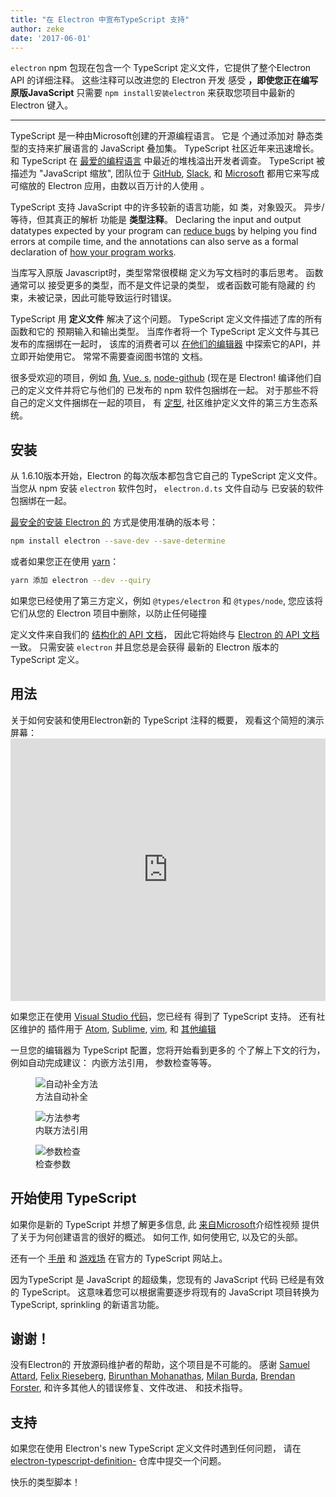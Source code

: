 ```yaml
---
title: "在 Electron 中宣布TypeScript 支持"
author: zeke
date: '2017-06-01'
---
```


`electron` npm 包现在包含一个 TypeScript 定义文件，它提供了整个Electron API 的详细注释。 这些注释可以改进您的 Electron 开发 感受 **，即使您正在编写原版JavaScript** 只需要 `npm install安装electron` 来获取您项目中最新的 Electron 键入。

---

TypeScript 是一种由Microsoft创建的开源编程语言。 它是 个通过添加对 静态类型的支持来扩展语言的 JavaScript 叠加集。 TypeScript 社区近年来迅速增长。 和 TypeScript 在 [最爱的编程语言](https://stackoverflow.com/insights/survey/2017#technology-most-loved-dreaded-and-wanted-languages) 中最近的堆栈溢出开发者调查。  TypeScript 被描述为 "JavaScript 缩放", 团队位于 [GitHub](https://githubengineering.com/how-four-native-developers-wrote-an-electron-app/), [Slack](https://slack.engineering/typescript-at-slack-a81307fa288d), 和 [Microsoft](https://github.com/Microsoft/vscode) 都用它来写成可缩放的 Electron 应用，由数以百万计的人使用 。

TypeScript 支持 JavaScript 中的许多较新的语言功能，如 类，对象毁灭。 异步/等待，但其真正的解析 功能是 **类型注释**。 Declaring the input and output datatypes expected by your program can [reduce bugs](https://slack.engineering/typescript-at-slack-a81307fa288d) by helping you find errors at compile time, and the annotations can also serve as a formal declaration of [how your program works](https://staltz.com/all-js-libraries-should-be-authored-in-typescript.html).

当库写入原版 Javascript时，类型常常很模糊 定义为写文档时的事后思考。 函数通常可以 接受更多的类型，而不是文件记录的类型， 或者函数可能有隐藏的 约束，未被记录，因此可能导致运行时错误。

TypeScript 用 **定义文件** 解决了这个问题。 TypeScript 定义文件描述了库的所有函数和它的 预期输入和输出类型。 当库作者将一个 TypeScript 定义文件与其已发布的库捆绑在一起时， 该库的消费者可以 [在他们的编辑器](https://code.visualstudio.com/docs/editor/intellisense) 中探索它的API，并立即开始使用它。 常常不需要查阅图书馆的 文档。

很多受欢迎的项目，例如 [角](https://angularjs.org/), [Vue. s](http://vuejs.org/), [node-github](https://github.com/mikedeboer/node-github) (现在是 Electron! 编译他们自己的定义文件并将它与他们的 已发布的 npm 软件包捆绑在一起。 对于那些不将自己的定义文件捆绑在一起的项目， 有 [定型](https://github.com/DefinitelyTyped/DefinitelyTyped), 社区维护定义文件的第三方生态系统。

## 安装

从 1.6.10版本开始，Electron 的每次版本都包含它自己的 TypeScript 定义文件。 当您从 npm 安装 `electron` 软件包时， `electron.d.ts` 文件自动与 已安装的软件包捆绑在一起。

[最安全的安装 Electron 的](https://electronjs.org/docs/tutorial/electron-versioning/) 方式是使用准确的版本号：

```sh
npm install electron --save-dev --save-determine
```

或者如果您正在使用 [yarn](https://yarnpkg.com/lang/en/docs/migrating-from-npm/#toc-cli-commands-comparison)：

```sh
yarn 添加 electron --dev --quiry
```

如果您已经使用了第三方定义，例如 `@types/electron` 和 `@types/node`, 您应该将它们从您的 Electron 项目中删除，以防止任何碰撞

定义文件来自我们的 [结构化的 API 文档](https://electronjs.org/blog/2016/09/27/api-docs-json-schema)， 因此它将始终与 [Electron 的 API 文档](https://electronjs.org/docs/api/) 一致。 只需安装 `electron` 并且您总是会获得 最新的 Electron 版本的 TypeScript 定义。

## 用法

关于如何安装和使用Electron新的 TypeScript 注释的概要， 观看这个简短的演示屏幕： <iframe width="100%" height="420" src="https://www.youtube.com/embed/PJRag0rYQt8" frameborder="0" allowfullscreen mark="crwd-mark"></iframe>

如果您正在使用 [Visual Studio 代码](https://code.visualstudio.com/)，您已经有 得到了 TypeScript 支持。 还有社区维护的 插件用于 [Atom](https://atom.io/packages/atom-typescript), [Sublime](https://github.com/Microsoft/TypeScript-Sublime-Plugin), [vim](https://github.com/Microsoft/TypeScript/wiki/TypeScript-Editor-Support#vim), 和 [其他编辑](https://www.typescriptlang.org/index.html#download-links)

一旦您的编辑器为 TypeScript 配置，您将开始看到更多的 个了解上下文的行为，例如自动完成建议： 内嵌方法引用， 参数检查等等。

<figure>
  <img src="https://cloud.githubusercontent.com/assets/2289/26128017/f6318c20-3a3f-11e7-9c2c-401a32d1f9fb.png" alt="自动补全方法">
  <figcaption>方法自动补全</figcaption>
</figure>

<figure>
  <img src="https://cloud.githubusercontent.com/assets/2289/26128018/f6352600-3a3f-11e7-8d92-f0fb88ecc53e.png" alt="方法参考">
  <figcaption>内联方法引用</figcaption>
</figure>

<figure>
  <img src="https://cloud.githubusercontent.com/assets/2289/26128021/f6b1ca0c-3a3f-11e7-8161-ce913268a9f0.png" alt="参数检查">
  <figcaption>检查参数</figcaption>
</figure>

## 开始使用 TypeScript

如果你是新的 TypeScript 并想了解更多信息, 此 [来自Microsoft](http://video.ch9.ms/ch9/4ae3/062c336d-9cf0-498f-ae9a-582b87954ae3/B881_mid.mp4)介绍性视频 提供了关于为何创建语言的很好的概述。 如何工作, 如何使用它, 以及它的头部。

还有一个 [手册](https://www.typescriptlang.org/docs/handbook/basic-types.html) 和 [游戏场](https://www.typescriptlang.org/play/index.html) 在官方的 TypeScript 网站上。

因为TypeScript 是 JavaScript 的超级集，您现有的 JavaScript 代码 已经是有效的 TypeScript。 这意味着您可以根据需要逐步将现有的 JavaScript 项目转换为 TypeScript, sprinkling 的新语言功能。

## 谢谢！

没有Electron的 开放源码维护者的帮助，这个项目是不可能的。 感谢 [Samuel Attard](https://github.com/MarshallOfSound), [Felix Rieseberg](https://github.com/felixrieseberg), [Birunthan Mohanathas](https://github.com/poiru), [Milan Burda](https://github.com/miniak), [Brendan Forster](https://github.com/shiftkey), 和许多其他人的错误修复、文件改进、 和技术指导。

## 支持

如果您在使用 Electron's new TypeScript 定义文件时遇到任何问题， 请在 [electron-typescript-definition-](https://github.com/electron/electron-typescript-definitions/issues) 仓库中提交一个问题。

快乐的类型脚本！
